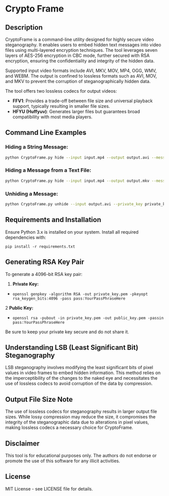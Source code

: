 # Crypto Frame

## Description

CryptoFrame is a command-line utility designed for highly secure video steganography. It enables users to embed hidden text messages into video files using multi-layered encryption techniques. The tool leverages seven layers of AES-256 encryption in CBC mode, further secured with RSA encryption, ensuring the confidentiality and integrity of the hidden data.

Supported input video formats include AVI, MKV, MOV, MP4, OGG, WMV, and WEBM. The output is confined to lossless formats such as AVI, MOV, and MKV to prevent the corruption of steganographically hidden data.

The tool offers two lossless codecs for output videos:

- **FFV1**: Provides a trade-off between file size and universal playback support, typically resulting in smaller file sizes.
- **HFYU (Huffyuv)**: Generates larger files but guarantees broad compatibility with most media players.

## Command Line Examples

### Hiding a String Message:

```bash
python CryptoFrame.py hide --input input.mp4 --output output.avi --message "Secret Message" --codec FFV1 --public_key public_key.pem
```

### Hiding a Message from a Text File:

```bash
python CryptoFrame.py hide --input input.mp4 --output output.mkv --message message.txt --codec HFYU --public_key public_key.pem
```

### Unhiding a Message:

```bash
python CryptoFrame.py unhide --input output.avi --private_key private_key.pem --passphrase "YourPassphrase"
```

## Requirements and Installation

Ensure Python 3.x is installed on your system. Install all required dependencies with:

`pip install -r requirements.txt`

## Generating RSA Key Pair

To generate a 4096-bit RSA key pair:

1.  **Private Key:**
    
-  `openssl genpkey -algorithm RSA -out private_key.pem -pkeyopt rsa_keygen_bits:4096 -pass pass:YourPassPhraseHere`
    
2   **Public Key:**
    
 - `openssl rsa -pubout -in private_key.pem -out public_key.pem -passin pass:YourPassPhraseHere `
   

Be sure to keep your private key secure and do not share it.

## Understanding LSB (Least Significant Bit) Steganography

LSB steganography involves modifying the least significant bits of pixel values in video frames to embed hidden information. This method relies on the imperceptibility of the changes to the naked eye and necessitates the use of lossless codecs to avoid corruption of the data by compression.

## Output File Size Note

The use of lossless codecs for steganography results in larger output file sizes. While lossy compression may reduce the size, it compromises the integrity of the steganographic data due to alterations in pixel values, making lossless codecs a necessary choice for CryptoFrame.

## Disclaimer

This tool is for educational purposes only. The authors do not endorse or promote the use of this software for any illicit activities.

## License

MIT License - see LICENSE file for details.
